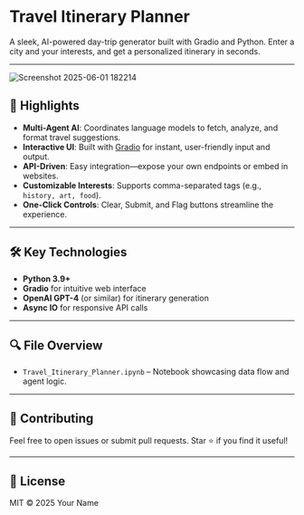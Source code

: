 # Travel Itinerary Planner

A sleek, AI-powered day-trip generator built with Gradio and Python. Enter a city and your interests, and get a personalized itinerary in seconds.

---
![Screenshot 2025-06-01 182214](https://github.com/user-attachments/assets/8e83d71d-4989-43b3-ac5a-04fa3a206ec0)

## 🚀 Highlights

* **Multi-Agent AI**: Coordinates language models to fetch, analyze, and format travel suggestions.
* **Interactive UI**: Built with [Gradio](https://gradio.app/) for instant, user-friendly input and output.
* **API-Driven**: Easy integration—expose your own endpoints or embed in websites.
* **Customizable Interests**: Supports comma-separated tags (e.g., `history, art, food`).
* **One-Click Controls**: Clear, Submit, and Flag buttons streamline the experience.

---

## 🛠️ Key Technologies

* **Python 3.9+**
* **Gradio** for intuitive web interface
* **OpenAI GPT-4** (or similar) for itinerary generation
* **Async IO** for responsive API calls

---


## 🔍 File Overview

* `Travel_Itinerary_Planner.ipynb` – Notebook showcasing data flow and agent logic.

---

## 🤝 Contributing

Feel free to open issues or submit pull requests. Star ⭐ if you find it useful!

---

## 📄 License

MIT © 2025 Your Name
